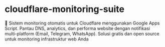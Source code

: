 # cloudflare-monitoring-suite
🚀 Sistem monitoring otomatis untuk Cloudflare menggunakan Google Apps Script. Pantau DNS, analytics, dan performa website dengan notifikasi multi-platform (Email, Telegram, WhatsApp). Solusi gratis dan open source untuk monitoring infrastruktur web Anda
